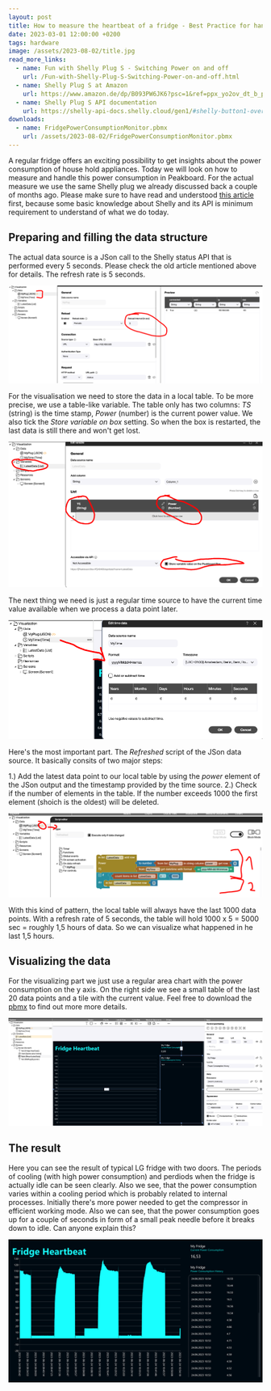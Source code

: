 ```yaml
---
layout: post
title: How to measure the heartbeat of a fridge - Best Practice for handling continious sensors data
date: 2023-03-01 12:00:00 +0200
tags: hardware
image: /assets/2023-08-02/title.jpg
read_more_links:
  - name: Fun with Shelly Plug S - Switching Power on and off
    url: /Fun-with-Shelly-Plug-S-Switching-Power-on-and-off.html
  - name: Shelly Plug S at Amazon
    url: https://www.amazon.de/dp/B093PW6JK6?psc=1&ref=ppx_yo2ov_dt_b_product_details
  - name: Shelly Plug S API documentation
    url: https://shelly-api-docs.shelly.cloud/gen1/#shelly-button1-overview
downloads:
  - name: FridgePowerConsumptionMonitor.pbmx
    url: /assets/2023-08-02/FridgePowerConsumptionMonitor.pbmx
---
```

A regular fridge offers an exciting possibility to get insights about the power consumption of house hold appliances. Today we will look on how to measure and handle this power consumption in Peakboard. For the actual measure we use the same Shelly plug we already discussed back a couple of months ago. Please make sure to have read and understood [this article](Fun-with-Shelly-Plug-S-Switching-Power-on-and-off.html) first, because some basic knowledge about Shelly and its API is minimum requirement to understand of what we do today.

## Preparing and filling the data structure

The actual data source is a JSon call to the Shelly status API that is performed every 5 seconds. Please check the old article mentioned above for details. The refresh rate is 5 seconds.

![image](/assets/2023-08-02/005.png)

For the visualisation we need to store the data in a local table. To be more precise, we use a table-like variable. The table only has two columns: _TS_ (string) is the time stamp, _Power_ (number) is the current power value. We also tick the _Store variable on box_ setting. So when the box is restarted, the last data is still there and won't get lost.

![image](/assets/2023-08-02/010.png)

The next thing we need is just a regular time source to have the current time value available when we process a data point later.

![image](/assets/2023-08-02/020.png)

Here's the most important part. The _Refreshed_ script of the JSon data source. It basically consits of two major steps:

1.) Add the latest data point to our local table by using the _power_ element of the JSon output and the timestamp provided by the time source.
2.) Check if the number of elements in the table. If the number exceeds 1000 the first element (shoich is the oldest) will be deleted.

![image](/assets/2023-08-02/030.png)

With this kind of pattern, the local table will always have the last 1000 data points. With a refresh rate of 5 seconds, the table will hold 1000 x 5 = 5000 sec = roughly 1,5 hours of data. So we can visualize what happened in he last 1,5 hours.

## Visualizing the data

For the visualizing part we just use a regular area chart with the power consumption on the y axis. On the right side we see a small table of the last 20 data points and a tile with the current value. Feel free to download the [pbmx](/assets/2023-08-02/FridgePowerConsumptionMonitor.pbmx) to find out more more details.

![image](/assets/2023-08-02/040.png)

## The result

Here you can see the result of typical LG fridge with two doors. The periods of cooling (with high power consumption) and perdiods when the fridge is actually idle can be seen clearly. Also we see, that the power consumption varies within a cooling period which is probably related to internal processes. Initially there's more power needed to get the compressor in efficient working mode. Also we can see, that the power consumption goes up for a couple of seconds in form of a small peak needle before it breaks down to idle. Can anyone explain this?

![image](/assets/2023-08-02/050.png)

